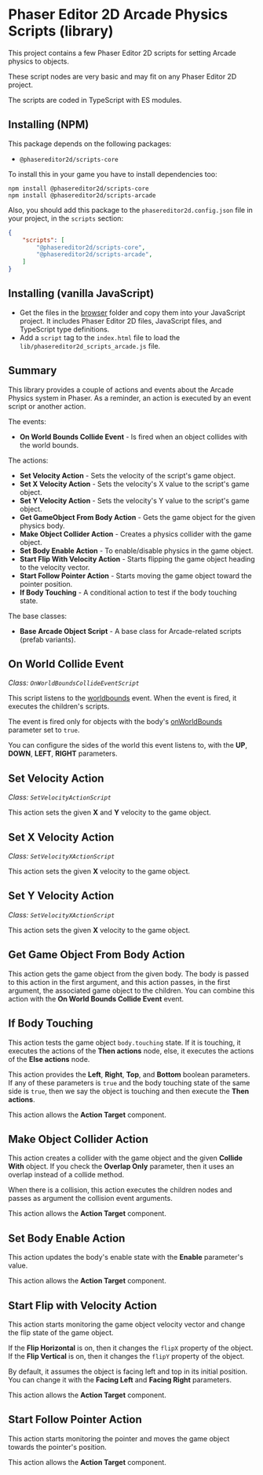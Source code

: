 # Phaser Editor 2D Arcade Physics Scripts (library)

This project contains a few Phaser Editor 2D scripts for setting Arcade physics to objects.

These script nodes are very basic and may fit on any Phaser Editor 2D project.

The scripts are coded in TypeScript with ES modules.

## Installing (NPM)

This package depends on the following packages:

- `@phasereditor2d/scripts-core`

To install this in your game you have to install dependencies too:

```
npm install @phasereditor2d/scripts-core
npm install @phasereditor2d/scripts-arcade
```

Also, you should add this package to the `phasereditor2d.config.json` file in your project, in the `scripts` section:

```json
{
    "scripts": [
        "@phasereditor2d/scripts-core",
        "@phasereditor2d/scripts-arcade",
    ]
}
```

## Installing (vanilla JavaScript)

* Get the files in the [browser](./browser/) folder and copy them into your JavaScript project. It includes Phaser Editor 2D files, JavaScript files, and TypeScript type definitions.
* Add a `script` tag to the `index.html` file to load the `lib/phasereditor2d_scripts_arcade.js` file.

## Summary

This library provides a couple of actions and events about the Arcade Physics system in Phaser. As a reminder, an action is executed by an event script or another action.

The events:

* **On World Bounds Collide Event** - Is fired when an object collides with the world bounds.

The actions:

* **Set Velocity Action** - Sets the velocity of the script's game object.
* **Set X Velocity Action** - Sets the velocity's X value to the script's game object.
* **Set Y Velocity Action** - Sets the velocity's Y value to the script's game object.
* **Get GameObject From Body Action** - Gets the game object for the given physics body.
* **Make Object Collider Action** - Creates a physics collider with the game object.
* **Set Body Enable Action** - To enable/disable physics in the game object.
* **Start Flip With Velocity Action** - Starts flipping the game object heading to the velocity vector.
* **Start Follow Pointer Action** - Starts moving the game object toward the pointer position. 
* **If Body Touching** - A conditional action to test if the body touching state.

The base classes:

* **Base Arcade Object Script** - A base class for Arcade-related scripts (prefab variants).

## On World Collide Event

*Class: `OnWorldBoundsCollideEventScript`*

This script listens to the [worldbounds](https://newdocs.phaser.io/docs/3.70.0/focus/Phaser.Physics.Arcade.Events.WORLD_BOUNDS) event. When the event is fired, it executes the children's scripts.

The event is fired only for objects with the body's [onWorldBounds](https://newdocs.phaser.io/docs/3.70.0/focus/Phaser.Physics.Arcade.Body-onWorldBounds) parameter set to `true`.

You can configure the sides of the world this event listens to, with the **UP**, **DOWN**, **LEFT**, **RIGHT** parameters.

## Set Velocity Action

*Class: `SetVelocityActionScript`*

This action sets the given **X** and **Y** velocity to the game object.

## Set X Velocity Action

*Class: `SetVelocityXActionScript`*

This action sets the given **X** velocity to the game object.

## Set Y Velocity Action

*Class: `SetVelocityXActionScript`*

This action sets the given **X** velocity to the game object.

## Get Game Object From Body Action

This action gets the game object from the given body. The body is passed to this action in the first argument, and this action passes, in the first argument, the associated game object to the children. You can combine this action with the **On World Bounds Collide Event** event.

## If Body Touching

This action tests the game object `body.touching` state. If it is touching, it executes the actions of the **Then actions** node, else, it executes the actions of the **Else actions** node.

This action provides the **Left**, **Right**, **Top**, and **Bottom** boolean parameters. If any of these parameters is `true` and the body touching state of the same side is `true`, then we say the object is touching and then execute the **Then actions**.

This action allows the **Action Target** component.

## Make Object Collider Action

This action creates a collider with the game object and the given **Collide With** object. If you check the **Overlap Only** parameter, then it uses an overlap instead of a collide method.

When there is a collision, this action executes the children nodes and passes as argument the collision event arguments.

This action allows the **Action Target** component.

## Set Body Enable Action

This action updates the body's enable state with the **Enable** parameter's value.

This action allows the **Action Target** component.

## Start Flip with Velocity Action

This action starts monitoring the game object velocity vector and change the flip state of the game object.

If the **Flip Horizontal** is on, then it changes the `flipX` property of the object. If the **Flip Vertical** is on, then it changes the `flipY` property of the object.

By default, it assumes the object is facing left and top in its initial position. You can change it with the **Facing Left** and **Facing Right** parameters.

This action allows the **Action Target** component.

## Start Follow Pointer Action

This action starts monitoring the pointer and moves the game object towards the pointer's position.

This action allows the **Action Target** component.